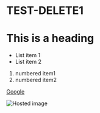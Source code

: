 # TEST-DELETE1
# This is a heading
- List item 1
- List item 2
1. numbered item1
1. numbered item2

[Google](https://www.google.com/)

![Hosted image](https://images.pexels.com/photos/356378/pexels-photo-356378.jpeg?auto=compress&cs=tinysrgb&dpr=2&h=650&w=940 "Lynx Kitten")
